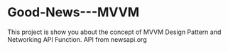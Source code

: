 # Good-News---MVVM

This project is show you about the concept of MVVM Design Pattern and Networking API Function.
API from newsapi.org
